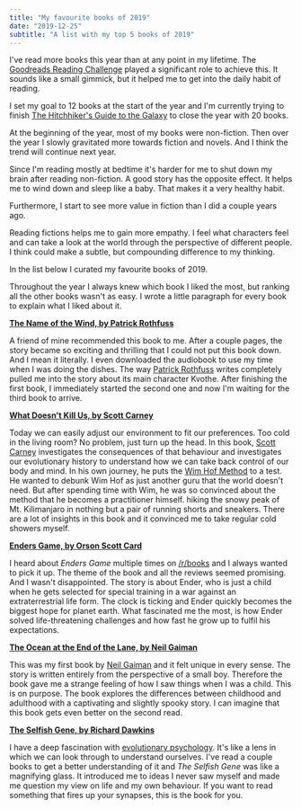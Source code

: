 ```yaml
---
title: "My favourite books of 2019"
date: "2019-12-25"
subtitle: "A list with my top 5 books of 2019"
---
```


I've read more books this year than at any point in my lifetime. The [Goodreads Reading Challenge](https://www.goodreads.com/challenges/show/8863-2019-reading-challenge) played a significant role to achieve this. It sounds like a small gimmick, but it helped me to get into the daily habit of reading.

I set my goal to 12 books at the start of the year and I'm currently trying to finish [The Hitchhiker's Guide to the Galaxy](https://www.goodreads.com/book/show/386162.The_Hitchhiker_s_Guide_to_the_Galaxy?ac=1&from_search=true&qid=BZPi1D81P2&rank=1) to close the year with 20 books.

At the beginning of the year, most of my books were non-fiction. Then over the year I slowly gravitated more towards fiction and novels. And I think the trend will continue next year.

Since I'm reading mostly at bedtime it's harder for me to shut down my brain after reading non-fiction. A good story has the opposite effect. It helps me to wind down and sleep like a baby. That makes it a very healthy habit.

Furthermore, I start to see more value in fiction than I did a couple years ago.

Reading fictions helps me to gain more empathy. I feel what characters feel and can take a look at the world through the perspective of different people. I think could make a subtle, but compounding difference to my thinking.

In the list below I curated my favourite books of 2019.

Throughout the year I always knew which book I liked the most, but ranking all the other books wasn't as easy. I wrote a little paragraph for every book to explain what I liked about it.

**[The Name of the Wind, by Patrick Rothfuss](https://www.goodreads.com/book/show/186074.The_Name_of_the_Wind?from_search=true&qid=3Bdk5wxEXA&rank=1)**

A friend of mine recommended this book to me. After a couple pages, the story became so exciting and thrilling that I could not put this book down. And I mean it literally. I even downloaded the audiobook to use my time when I was doing the dishes. The way [Patrick Rothfuss](https://www.goodreads.com/author/show/108424.Patrick_Rothfuss) writes completely pulled me into the story about its main character Kvothe. After finishing the first book, I immediately started the second one and now I'm waiting for the third book to arrive.

**[What Doesn't Kill Us, by Scott Carney](https://www.goodreads.com/book/show/30039048-what-doesn-t-kill-us?from_search=true&qid=23AfDBJANg&rank=6)**

Today we can easily adjust our environment to fit our preferences. Too cold in the living room? No problem, just turn up the head. In this book, [Scott Carney](https://www.goodreads.com/author/show/7210762.Scott_Carney) investigates the consequences of that behaviour and investigates our evolutionary history to understand how we can take back control of our body and mind. In his own journey, he puts the [Wim Hof Method](https://www.wimhofmethod.com/) to a test. He wanted to debunk Wim Hof as just another guru that the world doesn't need. But after spending time with Wim, he was so convinced about the method that he becomes a practitioner himself. hiking the snowy peak of Mt. Kilimanjaro in nothing but a pair of running shorts and sneakers. There are a lot of insights in this book and it convinced me to take regular cold showers myself.

**[Enders Game, by Orson Scott Card](https://www.goodreads.com/book/show/375802.Ender_s_Game?ac=1&from_search=true&qid=kn6AF8P4ew&rank=1)**

I heard about _Enders Game_ multiple times on [/r/books](https://www.reddit.com/r/books) and I always wanted to pick it up. The theme of the book and all the reviews seemed promising. And I wasn't disappointed. The story is about Ender, who is just a child when he gets selected for special training in a war against an extraterrestrial life form. The clock is ticking and Ender quickly becomes the biggest hope for planet earth. What fascinated me the most, is how Ender solved life-threatening challenges and how fast he grow up to fulfil his expectations.

**[The Ocean at the End of the Lane, by Neil Gaiman](https://www.goodreads.com/book/show/15783514-the-ocean-at-the-end-of-the-lane?from_search=true&qid=GGwUquPjQQ&rank=1)**

This was my first book by [Neil Gaiman](https://en.wikipedia.org/wiki/Neil_Gaiman) and it felt unique in every sense. The story is written entirely from the perspective of a small boy. Therefore the book gave me a strange feeling of how I saw things when I was a child. This is on purpose. The book explores the differences between childhood and adulthood with a captivating and slightly spooky story. I can imagine that this book gets even better on the second read.

**[The Selfish Gene, by Richard Dawkins](https://www.goodreads.com/book/show/61535.The_Selfish_Gene?from_search=true&qid=lAzdVZKR5g&rank=1)**

I have a deep fascination with [evolutionary psychology](https://en.wikipedia.org/wiki/Evolutionary_psychology). It's like a lens in which we can look through to understand ourselves. I've read a couple books to get a better understanding of it and _The Selfish Gene_ was like a magnifying glass. It introduced me to ideas I never saw myself and made me question my view on life and my own behaviour. If you want to read something that fires up your synapses, this is the book for you.
